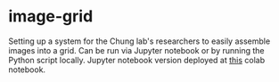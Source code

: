 # image-grid
Setting up a system for the Chung lab's researchers to easily assemble images into a grid. Can be run via Jupyter notebook or by running the Python script locally.
Jupyter notebook version deployed at [this](https://colab.research.google.com/github/jamesdupark/image-grid/blob/main/image_grid.ipynb) colab notebook.
